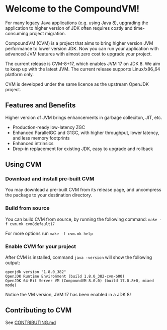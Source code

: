 # Welcome to the CompoundVM!

For many legacy Java applications (e.g. using Java 8), upgrading the application to
higher version of JDK often requires costly and time-consuming project migration.

CompoundVM (CVM) is a project that aims to bring higher version JVM performance to
lower version JDK. Now you can run your application with advanced JVM features with
almost zero cost to upgrade your project.

The current release is CVM-8+17, which enables JVM 17 on JDK 8. We aim to keep
up with the latest JVM. The current release supports Linux/x86_64 platform only.

CVM is developed under the same licence as the upstream OpenJDK project.

## Features and Benefits

Higher version of JVM brings enhancements in garbage colleciton, JIT, etc.

+ Production-ready low-latency ZGC
+ Enhanced ParallelGC and G1GC, with higher throughput, lower latency, and less memory footprints
+ Enhanced intrinsics
+ Drop-in replacement for existing JDK, easy to upgrade and rollback

## Using CVM

### Download and install pre-built CVM

You may download a pre-built CVM from its release page, and uncompress the
package to your destination directory.

### Build from source

You can build CVM from source, by running the following command:
`make -f cvm.mk cvm8default17`

For more options run `make -f cvm.mk help`

### Enable CVM for your project

After CVM is installed, command `java -version` will show the following output:
```
openjdk version "1.8.0_382"
OpenJDK Runtime Environment (build 1.8.0_382-cvm-b00)
OpenJDK 64-Bit Server VM (CompoundVM 8.0.0) (build 17.0.8+0, mixed mode)
```
Notice the VM version, JVM 17 has been enabled in a JDK 8!

## Contributing to CVM

See [CONTRIBUTING.md](CONTRIBUTING.md)
